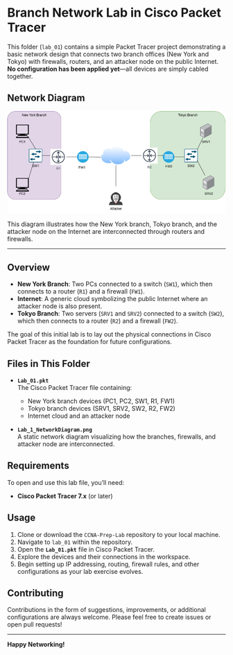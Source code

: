 # Branch Network Lab in Cisco Packet Tracer

This folder (`lab_01`) contains a simple Packet Tracer project demonstrating a basic network design that connects two branch offices (New York and Tokyo) with firewalls, routers, and an attacker node on the public Internet. **No configuration has been applied yet**—all devices are simply cabled together.
## Network Diagram

![Network Diagram](Lab_1_NetworkDiagram.png)

This diagram illustrates how the New York branch, Tokyo branch, and the attacker node on the Internet are interconnected through routers and firewalls.

---
## Overview

- **New York Branch**: Two PCs connected to a switch (`SW1`), which then connects to a router (`R1`) and a firewall (`FW1`).
- **Internet**: A generic cloud symbolizing the public Internet where an attacker node is also present.
- **Tokyo Branch**: Two servers (`SRV1` and `SRV2`) connected to a switch (`SW2`), which then connects to a router (`R2`) and a firewall (`FW2`).

The goal of this initial lab is to lay out the physical connections in Cisco Packet Tracer as the foundation for future configurations. 

## Files in This Folder

- **`Lab_01.pkt`**  
  The Cisco Packet Tracer file containing:  
  - New York branch devices (PC1, PC2, SW1, R1, FW1)  
  - Tokyo branch devices (SRV1, SRV2, SW2, R2, FW2)  
  - Internet cloud and an attacker node  

- **`Lab_1_NetworkDiagram.png`**  
  A static network diagram visualizing how the branches, firewalls, and attacker node are interconnected.

## Requirements

To open and use this lab file, you’ll need:

- **Cisco Packet Tracer 7.x** (or later)

## Usage

1. Clone or download the `CCNA-Prep-Lab` repository to your local machine.
2. Navigate to `lab_01` within the repository.
3. Open the **`Lab_01.pkt`** file in Cisco Packet Tracer.
4. Explore the devices and their connections in the workspace.
5. Begin setting up IP addressing, routing, firewall rules, and other configurations as your lab exercise evolves.

## Contributing

Contributions in the form of suggestions, improvements, or additional configurations are always welcome. Please feel free to create issues or open pull requests!

---

**Happy Networking!**
